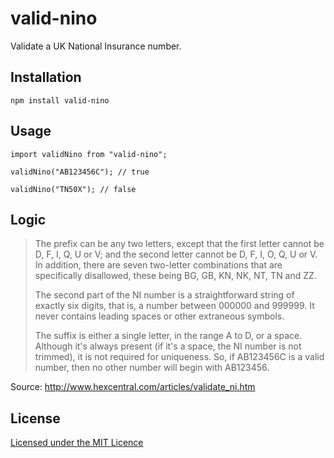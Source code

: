 # valid-nino

Validate a UK National Insurance number.

## Installation

    npm install valid-nino

## Usage

    import validNino from "valid-nino";

    validNino("AB123456C"); // true
    
    validNino("TN50X"); // false

## Logic

> The prefix can be any two letters, except that the first letter cannot be D, F, I, Q, U or V; and the second letter cannot be D, F, I, O, Q, U or V. In addition, there are seven two-letter combinations that are specifically disallowed, these being BG, GB, KN, NK, NT, TN and ZZ.
>
> The second part of the NI number is a straightforward string of exactly six digits, that is, a number between 000000 and 999999. It never contains leading spaces or other extraneous symbols.
>
> The suffix is either a single letter, in the range A to D, or a space. Although it's always present (if it's a space, the NI number is not trimmed), it is not required for uniqueness. So, if AB123456C is a valid number, then no other number will begin with AB123456.

Source: http://www.hexcentral.com/articles/validate_ni.htm

## License

[Licensed under the MIT Licence](LICENSE)
